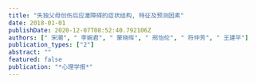 ```yaml
---
title: "失独父母创伤后应激障碍的症状结构, 特征及预测因素"
date: 2018-01-01
publishDate: 2020-12-07T08:52:40.792106Z
authors: [" 宋潮", " 李婉君", " 蒙晓晖", " 邢怡伦", " 符仲芳", " 王建平"]
publication_types: ["2"]
abstract: ""
featured: false
publication: "*心理学报*"
---
```



